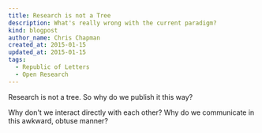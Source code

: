 ```yaml
---
title: Research is not a Tree
description: What's really wrong with the current paradigm?
kind: blogpost
author_name: Chris Chapman
created_at: 2015-01-15
updated_at: 2015-01-15
tags:
  - Republic of Letters
  - Open Research
---
```

Research is not a tree. So why do we publish it this way?

Why don't we interact directly with each other? Why do we communicate in this
awkward, obtuse manner?

